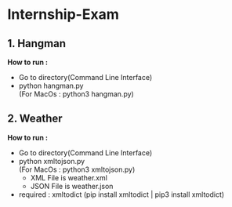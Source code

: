 # Internship-Exam

  ## 1. Hangman<br />
  **How to run :** <br />
  - Go to directory(Command Line Interface)<br />
  - python hangman.py<br />
  (For MacOs : python3 hangman.py)
  
  ## 2. Weather<br />
  **How to run :** <br />
  - Go to directory(Command Line Interface)<br />
  - python xmltojson.py<br />
  (For MacOs : python3 xmltojson.py)
    - XML File is weather.xml<br />
    - JSON File is weather.json<br />
  - required : xmltodict (pip install xmltodict | pip3 install xmltodict)
